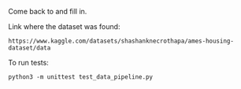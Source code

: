 Come back to and fill in.

Link where the dataset was found:

`https://www.kaggle.com/datasets/shashanknecrothapa/ames-housing-dataset/data`

To run tests:

`python3 -m unittest test_data_pipeline.py`
